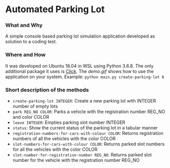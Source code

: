 # Automated Parking Lot 

### What and Why
A simple console based parking lot simulation application developed as solution to a coding test.

### Where and How
It was developed on Ubuntu 18.04 in WSL using Python 3.6.8. The only additional package it uses is [Click](https://click.palletsprojects.com/en/7.x/).
The _demo.gif_ shows how to use the application on your system. 
Example: `python main.py create-parking-lot 6`

### Short description of the methods
- `create-parking-lot INTEGER`: Create a new parking lot with INTEGER number of empty lots
- `park REG_NO COLOR`: Parks a vehicle with the registration number REG_NO and color COLOR
- `leave INTEGER`: Empties parking slot number INTEGER
- `status`: Show the current status of the parking lot in a tabular manner
- `registration-numbers-for-cars-with-colour COLOR`: Returns registration numbers of all the vehicles with the color COLOR
- `slot-numbers-for-cars-with-colour COLOR`: Returns parked slot numbers for all the vehicles with the color COLOR
- `slot-number-for-registration-number REG_NO`: Returns parked slot number for the vehicle with the registration number REG_NO
